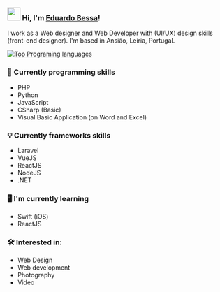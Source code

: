 ### <img src="https://media.giphy.com/media/hvRJCLFzcasrR4ia7z/giphy.gif" width="30px"> Hi, I'm [Eduardo Bessa](https://www.eduardobessa.pt/)!

I work as a Web designer and Web Developer with (UI/UX) design skills (front-end designer). I'm based in Ansião, Leiria, Portugal.

[![Top Programing languages](https://github-readme-stats.vercel.app/api/top-langs/?username=eduubessa&layout=compact)](https://github.com/eduubessa/github-readme-stats)


### 🧰 Currently programming skills

- PHP
- Python
- JavaScript
- CSharp (Basic)
- Visual Basic Application (on Word and Excel)

### 💡 Currently frameworks skills

 - Laravel
 - VueJS
 - ReactJS
 - NodeJS
 - .NET

### 🖥 I'm currently learning

- Swift (iOS)
- ReactJS

### 🛠 Interested in:

- Web Design
- Web development
- Photography
- Video



